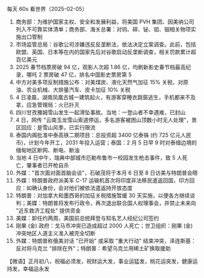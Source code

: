 每天 60s 看世界（2025-02-05）

1. 商务部：为维护国家主权、安全和发展利益，将美国 PVH 集团、因美纳公司列入不可靠实体清单；商务部、海关总署：对钨、碲、铋、钼、铟相关物项实施出口管制
2. 市场监管总局：谷歌公司涉嫌违反反垄断法，依法决定立案调查。此前，包括欧盟、英国、日本等在内的国家先后对谷歌启动反垄断调查，相关罚款累计超百亿美元
3. 2025 春节档票房破 94 亿，观影人次超 1.86 亿，均刷新影史春节档最高纪录，哪吒 2 票房破 47 亿，排名中国影史票房第 5
4. 中方对美多项反制措施公布：对美煤炭、液化天然气加征 15% 关税，对原油、农业机械、大排量汽车、皮卡加征 10% 关税
5. 4 日凌晨，湖南凤凰古城一建筑起火，有游客穿睡衣跳窗逃生，手机都来不及拿，应急管理局：火已扑灭
6. 四川甘孜雅姆雪山发生一起滑坠事故。当地：一登山者不幸遇难，已封山
7. 4 日，网传 "云南玉龙雪山索道停运，多名游客被困山顶数小时无人处理"，景区回应：是雪山风季，已实行限流
8. 泰国内阁批准中泰高铁二期项目：总投资超 3400 亿泰铢 (约 725 亿元人民币)，计划今年开工，2031 年投入运营；泰国：2 月 5 日早 9 时对泰缅边境的缅甸地区断网、断电、断油
9. 当地 4 日中午，瑞典中部城市厄勒布鲁市一校园发生枪击事件，致 5 人死亡，肇事者已开枪自杀
10. 外媒："首次面对面首脑会谈"，石破茂将于本月 6 日至 8 日访美与特朗普会晤
11. 外媒：特朗普政府派美军 C-17 运输机首次将印度非法移民遣返回国，印方回应：如确认身份，会对他们被依法遣返持开放态度
12. 特朗普：对加拿大和墨西哥的加征关税措施暂缓 30 天实施，以便各方继续谈判；美媒：特朗普将发布行政令，再次退出联合国人权理事会，并禁止未来向 "近东救济工程处" 提供资金
13. 美媒：卸任约两周，美国前总统拜登与知名艺人经纪公司签约
14. 刚果 (金) 政府：戈马市冲突已造成超过 2000 人死亡；世卫组织：刚果 (金) 冲突地区人道主义准入被完全切断
15. 外媒：特朗普称俄美对话 "已开始" 或采取 "重大行动" 结束冲突，泽连斯基：反对将乌克兰 "排除在外"；特朗普：希望乌克兰用稀土矿换取援助

【微语】正月初八，祝福必须发，祝财运大发，事业运猛发，桃花运突发，健康运持发，幸福运永发